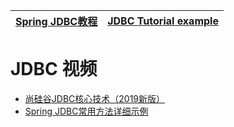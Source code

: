 

[Spring JDBC教程](https://www.yiibai.com/springjdbc)|[JDBC Tutorial example](https://www.javaguides.net/p/jdbc-tutorial.html)|
---|---|


# JDBC 视频

 * [尚硅谷JDBC核心技术（2019新版）](https://www.bilibili.com/video/av67955358/?spm_id_from=333.788.videocard.4)
 * [Spring JDBC常用方法详细示例](https://blog.csdn.net/autfish/article/details/51284727) 

